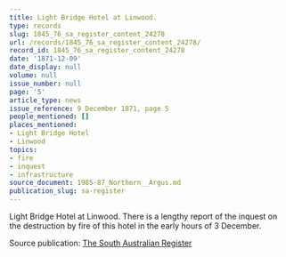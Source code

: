 ```yaml
---
title: Light Bridge Hotel at Linwood.
type: records
slug: 1845_76_sa_register_content_24278
url: /records/1845_76_sa_register_content_24278/
record_id: 1845_76_sa_register_content_24278
date: '1871-12-09'
date_display: null
volume: null
issue_number: null
page: '5'
article_type: news
issue_reference: 9 December 1871, page 5
people_mentioned: []
places_mentioned:
- Light Bridge Hotel
- Linwood
topics:
- fire
- inquest
- infrastructure
source_document: 1985-87_Northern__Argus.md
publication_slug: sa-register
---
```


Light Bridge Hotel at Linwood.  There is a lengthy report of the inquest on the destruction by fire of this hotel in the early hours of 3 December.

Source publication: [The South Australian Register](/publications/sa-register/)
